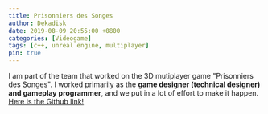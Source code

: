 ```yaml
---
title: Prisonniers des Songes
author: Dekadisk
date: 2019-08-09 20:55:00 +0800
categories: [Videogame]
tags: [c++, unreal engine, multiplayer]
pin: true
---
```


I am part of the team that worked on the 3D mutiplayer game "Prisonniers des Songes". I worked primarily as the **game designer (technical designer) and gameplay programmer**, and we put in a lot of effort to make it happen. [Here is the Github link!](https://github.com/Dekadisk/PrisonniersDesSonges)
